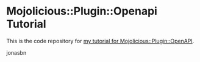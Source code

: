 # Mojolicious::Plugin::Openapi Tutorial

This is the code repository for [my tutorial for Mojolicious::Plugin::OpenAPI]((https://github.com/jonasbn/til/wiki/mojolicious-plugin-openapi_tutorial)).

jonasbn
